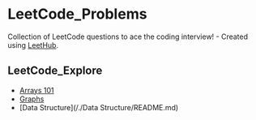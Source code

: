 # LeetCode_Problems
Collection of LeetCode questions to ace the coding interview! - Created using [LeetHub](https://github.com/QasimWani/LeetHub).


## LeetCode_Explore
- [Arrays 101](/./Arrays/README.md)
- [Graphs](/./Graph/README.md)
- [Data Structure](/./Data Structure/README.md)
